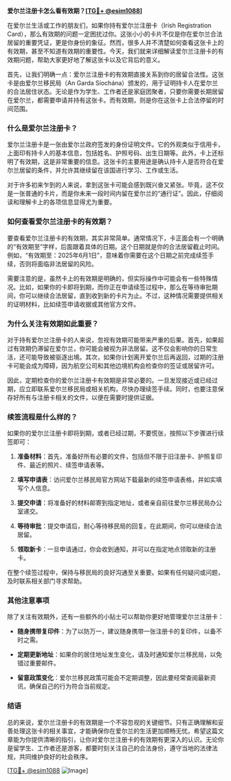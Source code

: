 **爱尔兰注册卡怎么看有效期？[[TG💪+ @esim1088](https://t.me/s/esim1088)]**

在爱尔兰生活或工作的朋友们，如果你持有爱尔兰注册卡（Irish Registration Card），那么有效期的问题一定困扰过你。这张小小的卡片不仅是你在爱尔兰合法居留的重要凭证，更是你身份的象征。然而，很多人并不清楚如何查看这张卡上的有效期，甚至不知道有效期的重要性。今天，我们就来详细解读爱尔兰注册卡的有效期问题，帮助大家更好地了解这张卡以及它背后的意义。

首先，让我们明确一点：爱尔兰注册卡的有效期直接关系到你的居留合法性。这张卡是由爱尔兰移民局（An Garda Síochána）颁发的，用于证明持卡人在爱尔兰的合法居住状态。无论是作为学生、工作者还是家庭团聚者，只要你需要长期居留在爱尔兰，都需要申请并持有这张卡。而有效期，则是你在这张卡上合法停留的时间范围。

### **什么是爱尔兰注册卡？**

爱尔兰注册卡是一张由爱尔兰政府签发的身份证明文件。它的外观类似于信用卡，上面印有持卡人的基本信息，包括姓名、护照号码、出生日期等。此外，卡上还标明了有效期，这是非常重要的信息。这张卡的主要用途是确认持卡人是否符合在爱尔兰居留的条件，并允许其继续留在该国进行学习、工作或生活。

对于许多初来乍到的人来说，拿到这张卡可能会感到既兴奋又紧张。毕竟，这不仅是一张普通的卡片，而是你未来一段时间内留在爱尔兰的“通行证”。因此，仔细阅读和理解卡上的各项信息显得尤为重要。

### **如何查看爱尔兰注册卡的有效期？**

要查看爱尔兰注册卡的有效期，其实非常简单。通常情况下，卡正面会有一个明确的“有效期至”字样，后面跟着具体的日期。这个日期就是你的合法居留截止时间。例如，“有效期至：2025年6月1日”，意味着你需要在这个日期之前完成续签手续，否则将面临非法居留的风险。

需要注意的是，虽然卡上的有效期是明确的，但实际操作中可能会有一些特殊情况。比如，如果你的卡即将到期，而你正在申请续签过程中，那么在等待审批期间，你可以继续合法居留，直到收到新的卡片为止。不过，这种情况需要提供相关的证明材料，比如续签申请收据或其他官方文件。

### **为什么关注有效期如此重要？**

对于持有爱尔兰注册卡的人来说，忽视有效期可能带来严重的后果。首先，如果超过有效期仍滞留在爱尔兰，你可能会被视为非法居留。这不仅会影响你的日常生活，还可能导致被驱逐出境。其次，如果你计划离开爱尔兰后再返回，过期的注册卡可能会成为障碍，因为航空公司和其他边境机构会检查你的签证或居留许可。

因此，定期检查你的爱尔兰注册卡有效期是非常必要的。一旦发现接近或已经过期，应立即联系爱尔兰移民局或相关机构，尽快办理续签手续。同时，也要注意保存好所有与注册卡相关的文件，以便在需要时提供证据。

### **续签流程是什么样的？**

如果你的爱尔兰注册卡即将到期，或者已经过期，不要慌张，按照以下步骤进行续签即可：

1. **准备材料**：首先，准备好所有必要的文件，包括但不限于旧注册卡、护照复印件、最近的照片、续签申请表等。
   
2. **填写申请表**：访问爱尔兰移民局官方网站下载最新的续签申请表格，并如实填写个人信息。

3. **提交申请**：将准备好的材料邮寄到指定地址，或者亲自前往爱尔兰移民局办公室递交。

4. **等待审批**：提交申请后，耐心等待移民局的回复。在此期间，你可以继续合法居留。

5. **领取新卡**：一旦申请通过，你会收到通知，并可以在指定地点领取新的注册卡。

在整个续签过程中，保持与移民局的良好沟通至关重要。如果有任何疑问或问题，及时联系相关部门寻求帮助。

### **其他注意事项**

除了关注有效期外，还有一些额外的小贴士可以帮助你更好地管理爱尔兰注册卡：

- **随身携带复印件**：为了以防万一，建议随身携带一张注册卡的复印件，以备不时之需。
  
- **定期更新地址**：如果你的居住地址发生变化，请及时通知爱尔兰移民局，以免错过重要邮件。

- **留意政策变化**：爱尔兰移民政策可能会不定期调整，因此要经常查阅最新资讯，确保自己的行为符合当前规定。

### **结语**

总的来说，爱尔兰注册卡的有效期是一个不容忽视的关键细节。只有正确理解和妥善处理这张卡的相关事宜，才能确保你在爱尔兰的生活更加顺畅无忧。希望这篇文章能为你提供清晰的指引，让你对爱尔兰注册卡的有效期有更深入的认识。无论你是留学生、工作者还是游客，都要时刻关注自己的合法身份，遵守当地的法律法规，共同维护良好的社会秩序。

[[TG💪+ @esim1088](https://t.me/s/esim1088) ![Image](https://i.postimg.cc/4NQfJmqS/Snipaste-2025-05-13-00-14-12.png)]